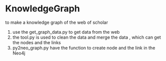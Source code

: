 

<!--
 * @Author    : KoGe
 * @Date      : 2022-04-05 12:09:23
 * @Message   : 
-->
# KnowledgeGraph
to make a knowledge graph of the web of scholar

1. use the get_graph_data.py to get data from the web
2. the tool.py is used to clean the data and merge the data , which can get the nodes and the links
3. py2neo_graph.py have the function to create node and the link in the Neo4j